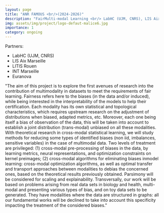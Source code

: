 ```yaml
---
layout: page
title: "ANR FAMOUS <br/>(2024-2026)"
description: "FairMulti-modal Learning <br/> LabHC (UJM, CNRS), LIS Aix Marseille, LITIS Rouen, INT Marseille, Euranova"
img: assets/img/project/logo-defaut-malice6.jpg
importance: 1
category: ongoing
---
```


Partners:

- LabHC (UJM, CNRS)
- LIS Aix Marseille
- LITIS Rouen
- INT Marseille
- Euranova

"The aim of this project is to explore the first avenues of research into the contribution of multimodality
in datasets to meet the requirements of fair learning. Fairness refers here to the biases (in the data and/or
induced), while being interested in the interpretability of the models to help their certification. Each
modality has its own statistical and topological characteristics, which requires upstream research on the
adjustment of distributions when biased, adapted metrics, etc. Moreover, each one being itself a bias
of observation of the data, this will be taken into account to establish a joint distribution (trans-modal)
unbiased on all these modalities. With theoretical research in cross-modal statistical learning, we will
study methods for reducing some types of identified biases (non iid, imbalances, sensitive variables) in
the case of multimodal data. Two levels of treatment are privileged: (1) cross-modal pre-processing of
biases in the data, by learning metrics, neural representations, and optimization constraints on kernel preimages;
(2) cross-modal algorithms for eliminating biases inmodel learning: cross-modal optimization
algorithms, as well as optimal transfer and transport approaches between modalities to debias the
concerned ones, based on the theoretical results previously obtained. Parsimony will be considered
for scaling and explainability. Transversally, our work will be based on problems arising from real data
sets in biology and health, multi-modal and presenting various types of bias, and on toy data sets to be
generated. They have modalities where the data are structured in graphs: all our fundamental works will
be declined to take into account this specificity impacting the treatment of the considered biases."